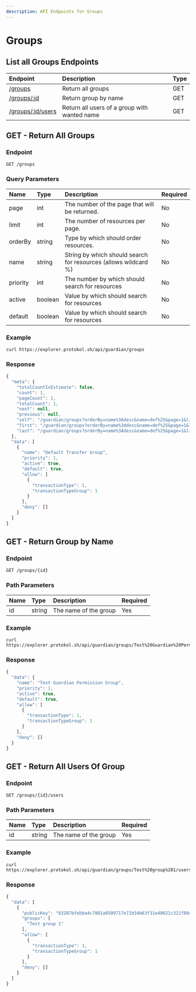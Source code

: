 ```yaml
---
description: API Endpoints for Groups
---
```


# Groups

## List all Groups Endpoints

| Endpoint | Description | Type |
| :--- | :--- | :--- |
| [/groups](groups.md#get-return-all-groups) | Return all groups | GET |
| [/groups/:id](groups.md#get-return-group-by-name) | Return group by name | GET |
| [/groups/:id/users](groups.md#get-return-all-users-of-group) | Return all users of a group with wanted name | GET |

## GET - Return All Groups

### Endpoint <a id="endpoint"></a>

```text
GET /groups
```

### **Query Parameters** <a id="query-parameters"></a>

| **Name** | Type | Description | Required |
| :--- | :--- | :--- | :--- |
| page | int | The number of the page that will be returned. | No |
| limit | int | The number of resources per page. | No |
| orderBy | string | Type by which should order resources. | No |
| name | string | String by which should search for resources \(allows wildcard %\) | No |
| priority | int | The number by which should search for resources | No |
| active | boolean | Value by which should search for resources | No |
| default | boolean | Value by which should search for resources | No |

### Example

```text
curl https://explorer.protokol.sh/api/guardian/groups
```

### Response

```javascript
{
  "meta": {
    "totalCountIsEstimate": false,
    "count": 1,
    "pageCount": 1,
    "totalCount": 1,
    "next": null,
    "previous": null,
    "self": "/guardian/groups?orderBy=name%3Adesc&name=def%25&page=1&limit=100",
    "first": "/guardian/groups?orderBy=name%3Adesc&name=def%25&page=1&limit=100",
    "last": "/guardian/groups?orderBy=name%3Adesc&name=def%25&page=1&limit=100"
  },
  "data": [
    {
      "name": "Default Transfer Group",
      "priority": 1,
      "active": true,
      "default": true,
      "allow": [
        {
          "transactionType": 1,
          "transactionTypeGroup": 1
        }
      ],
      "deny": []
    }
  ]
}
```

## GET - Return Group by Name

### Endpoint <a id="endpoint"></a>

```text
GET /groups/{id}
```

### Path Parameters <a id="path-parameters"></a>

| Name | Type | Description | Required |
| :--- | :--- | :--- | :--- |
| id | string | The name of the group | Yes |

### Example

```text
curl https://explorer.protokol.sh/api/guardian/groups/Test%20Guardian%20Permission%20Group
```

### Response

```javascript
{
  "data": {
    "name": "Test Guardian Permission Group",
    "priority": 1,
    "active": true,
    "default": true,
    "allow": [
      {
        "transactionType": 1,
        "transactionTypeGroup": 1
      }
    ],
    "deny": []
  }
}
```

## GET - Return All Users Of Group

### Endpoint <a id="endpoint"></a>

```text
GET /groups/{id}/users
```

### Path Parameters <a id="path-parameters"></a>

| Name | Type | Description | Required |
| :--- | :--- | :--- | :--- |
| id | string | The name of the group | Yes |

### Example

```text
curl https://explorer.protokol.sh/api/guardian/groups/Test%20group%201/users
```

### Response

```javascript
{
  "data": [
    {
      "publicKey": "03287bfebba4c7881a0509717e71b34b63f31e40021c321f89ae04f84be6d6ac37",
      "groups": [
        "Test group 1"
      ],
      "allow": [
        {
          "transactionType": 1,
          "transactionTypeGroup": 1
        }
      ],
      "deny": []
    }
  ]
}
```

